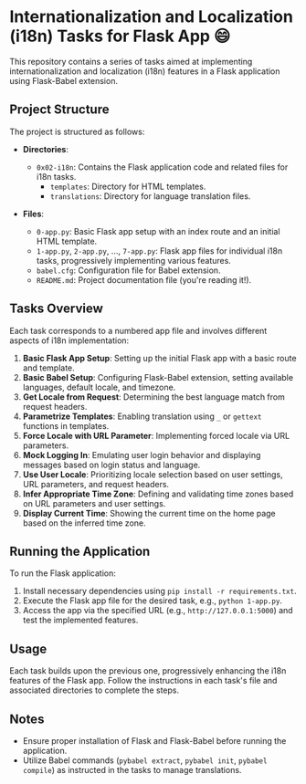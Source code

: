 # Internationalization and Localization (i18n) Tasks for Flask App :smile:

This repository contains a series of tasks aimed at implementing internationalization and localization (i18n) features in a Flask application using Flask-Babel extension.

## Project Structure

The project is structured as follows:

- **Directories**:
  - `0x02-i18n`: Contains the Flask application code and related files for i18n tasks.
    - `templates`: Directory for HTML templates.
    - `translations`: Directory for language translation files.
  
- **Files**:
  - `0-app.py`: Basic Flask app setup with an index route and an initial HTML template.
  - `1-app.py`, `2-app.py`, ..., `7-app.py`: Flask app files for individual i18n tasks, progressively implementing various features.
  - `babel.cfg`: Configuration file for Babel extension.
  - `README.md`: Project documentation file (you're reading it!).
  
## Tasks Overview

Each task corresponds to a numbered app file and involves different aspects of i18n implementation:

1. **Basic Flask App Setup**: Setting up the initial Flask app with a basic route and template.
2. **Basic Babel Setup**: Configuring Flask-Babel extension, setting available languages, default locale, and timezone.
3. **Get Locale from Request**: Determining the best language match from request headers.
4. **Parametrize Templates**: Enabling translation using `_` or `gettext` functions in templates.
5. **Force Locale with URL Parameter**: Implementing forced locale via URL parameters.
6. **Mock Logging In**: Emulating user login behavior and displaying messages based on login status and language.
7. **Use User Locale**: Prioritizing locale selection based on user settings, URL parameters, and request headers.
8. **Infer Appropriate Time Zone**: Defining and validating time zones based on URL parameters and user settings.
9. **Display Current Time**: Showing the current time on the home page based on the inferred time zone.

## Running the Application

To run the Flask application:

1. Install necessary dependencies using `pip install -r requirements.txt`.
2. Execute the Flask app file for the desired task, e.g., `python 1-app.py`.
3. Access the app via the specified URL (e.g., `http://127.0.0.1:5000`) and test the implemented features.

## Usage

Each task builds upon the previous one, progressively enhancing the i18n features of the Flask app. Follow the instructions in each task's file and associated directories to complete the steps.

## Notes

- Ensure proper installation of Flask and Flask-Babel before running the application.
- Utilize Babel commands (`pybabel extract`, `pybabel init`, `pybabel compile`) as instructed in the tasks to manage translations.
